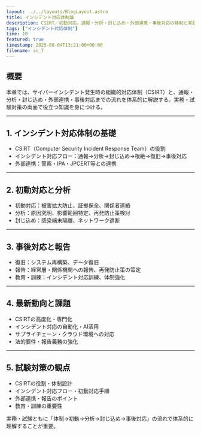 ```yaml
---
layout: ../../layouts/BlogLayout.astro
title: インシデント対応体制論
description: CSIRT／初動対応。通報・分析・封じ込め・外部連携・事後対応の体制と実践。
tags: ["インシデント対応体制"]
time: 10
featured: true
timestamp: 2025-08-04T13:21:00+00:00
filename: sc_7
---
```


## 概要

本章では、サイバーインシデント発生時の組織的対応体制（CSIRT）と、通報・分析・封じ込め・外部連携・事後対応までの流れを体系的に解説する。実務・試験対策の両面で役立つ知識を身につける。

---

## 1. インシデント対応体制の基礎

- CSIRT（Computer Security Incident Response Team）の役割
- インシデント対応フロー：通報→分析→封じ込め→根絶→復旧→事後対応
- 外部連携：警察・IPA・JPCERT等との連携

---

## 2. 初動対応と分析

- 初動対応：被害拡大防止、証拠保全、関係者連絡
- 分析：原因究明、影響範囲特定、再発防止策検討
- 封じ込め：感染端末隔離、ネットワーク遮断

---

## 3. 事後対応と報告

- 復旧：システム再構築、データ復旧
- 報告：経営層・関係機関への報告、再発防止策の策定
- 教育・訓練：インシデント対応訓練、体制強化

---

## 4. 最新動向と課題

- CSIRTの高度化・専門化
- インシデント対応の自動化・AI活用
- サプライチェーン・クラウド環境への対応
- 法的要件・報告義務の強化

---

## 5. 試験対策の観点

- CSIRTの役割・体制設計
- インシデント対応フロー・初動対応手順
- 外部連携・報告のポイント
- 教育・訓練の重要性

実務・試験ともに「体制→初動→分析→封じ込め→事後対応」の流れで体系的に理解することが重要。
